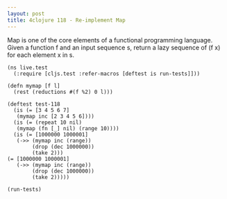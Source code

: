 ```yaml
---
layout: post
title: 4clojure 118 - Re-implement Map
---
```


Map is one of the core elements of a functional programming language. Given a function f and an input sequence s, return a lazy sequence of (f x) for each element x in s.

<pre><code class="language-klipse">(ns live.test
  (:require [cljs.test :refer-macros [deftest is run-tests]]))

(defn mymap [f l]
  (rest (reductions #(f %2) 0 l)))

(deftest test-118
  (is (= [3 4 5 6 7]
   (mymap inc [2 3 4 5 6])))
  (is (= (repeat 10 nil)
   (mymap (fn [_] nil) (range 10))))
  (is (= [1000000 1000001]
   (->> (mymap inc (range))
        (drop (dec 1000000))
        (take 2)))
(= [1000000 1000001]
   (->> (mymap inc (range))
        (drop (dec 1000000))
        (take 2)))))

(run-tests)
</code></pre>
